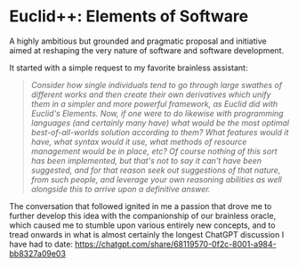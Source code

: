 # Euclid++: Elements of Software
A highly ambitious but grounded and pragmatic proposal and initiative aimed at reshaping the very nature of software and software development.

It started with a simple request to my favorite brainless assistant:

> *Consider how single individuals tend to go through large swathes of different works and then create their own derivatives which unify them in a simpler and more powerful framework, as Euclid did with Euclid's Elements. Now, if one were to do likewise with programming languages (and certainly many have) what would be the most optimal best-of-all-worlds solution according to them? What features would it have, what syntax would it use, what methods of resource management would be in place, etc? Of course nothing of this sort has been implemented, but that's not to say it can't have been suggested, and for that reason seek out suggestions of that nature, from such people, and leverage your own reasoning abilities as well alongside this to arrive upon a definitive answer.*

The conversation that followed ignited in me a passion that drove me to further develop this idea with the companionship of our brainless oracle, which caused me to stumble upon various entirely new concepts, and to tread onwards in what is almost certainly the longest ChatGPT discussion I have had to date: https://chatgpt.com/share/68119570-0f2c-8001-a984-bb8327a09e03
